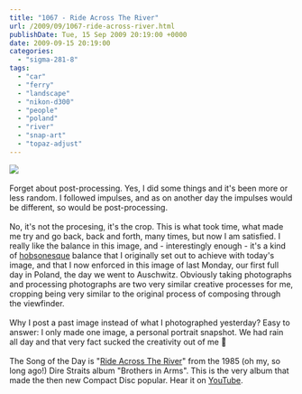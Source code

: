 ```yaml
---
title: "1067 - Ride Across The River"
url: /2009/09/1067-ride-across-river.html
publishDate: Tue, 15 Sep 2009 20:19:00 +0000
date: 2009-09-15 20:19:00
categories: 
  - "sigma-281-8"
tags: 
  - "car"
  - "ferry"
  - "landscape"
  - "nikon-d300"
  - "people"
  - "poland"
  - "river"
  - "snap-art"
  - "topaz-adjust"
---
```

<a href="https://d25zfm9zpd7gm5.cloudfront.net/1200x1200/2009/20090907_121127_ps.jpg" target="_blank"><img src="https://d25zfm9zpd7gm5.cloudfront.net/0600x0600/2009/20090907_121127_ps.jpg"/></a><br/><br/>Forget about post-processing. Yes, I did some things and it's been more or less random. I followed impulses, and as on another day the impulses would be different, so would be post-processing.<br/><br/>No, it's not the procesing, it's the crop. This is what took time, what made me try and go back, back and forth, many times, but now I am satisfied. I really like the balance in this image, and - interestingly enough - it's a kind of <a href="http://landscapist.squarespace.com/" target="_blank">hobsonesque</a> balance that I originally set out to achieve with today's image, and that I now enforced in this image of last Monday, our first full day in Poland, the day we went to Auschwitz. Obviously taking photographs and processing photographs are two very similar creative processes for me, cropping being very similar to the original process of composing through the viewfinder.<br/><br/> Why I post a past image instead of what I photographed yesterday? Easy to answer: I only made one image, a personal portrait snapshot. We had rain all day and that very fact sucked the creativity out of me 🙂<br/><br/>The Song of the Day is "<a href="http://www.lyricsmode.com/lyrics/d/dire_straits/ride_across_the_river.html" target="_blank">Ride Across The River</a>" from the 1985 (oh my, so long ago!) Dire Straits album "Brothers in Arms". This is the very album that made the then new Compact Disc popular. Hear it on <a href="http://www.youtube.com/watch?v=8JIZoz6-shs" target="_blank">YouTube</a>.
